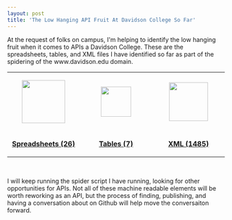 ```yaml
---
layout: post
title: 'The Low Hanging API Fruit At Davidson College So Far'
---
```

<p>At the request of folks on campus, I'm helping to identify the low hanging fruit when it comes to APIs a Davidson College. These are the spreadsheets, tables, and XML files I have identified so far as part of the spidering of the www.davidson.edu domain.</p>
<table border="0" cellpadding="5" width="90%" align="center">
<tbody>
<tr>
<td width="25%" height="100" align="center" valign="middle">
<p><a href="http://low-hanging-fruit.github.io/davidson-college/spider/spreadsheets/"><img src="https://s3.amazonaws.com/kinlane-productions/bw-icons/bw-spreadsheet-icon.png" alt="" width="100" /></a></p>
</td>
<td width="25%" align="center" valign="middle">
<p><a href="http://low-hanging-fruit.github.io/davidson-college/spider/tables/"><img src="https://s3.amazonaws.com/kinlane-productions/bw-icons/bw-table.png" alt="" width="70" /></a></p>
</td>
<td width="25%" align="center" valign="middle">
<p><a href="http://low-hanging-fruit.github.io/davidson-college/spider/xml/"><img src="https://s3.amazonaws.com/kinlane-productions/bw-icons/bw-xml.png" alt="" width="90" /></a></p>
</td>
</tr>
<tr>
<td align="center" valign="top">
<p><a href="http://low-hanging-fruit.github.io/davidson-college/spider/spreadsheets/"><strong>Spreadsheets (26)</strong></a></p>
</td>
<td align="center" valign="top">
<p><a href="http://low-hanging-fruit.github.io/davidson-college/spider/tables/"><strong>Tables (7)</strong></a></p>
</td>
<td align="center" valign="top">
<p><a href="http://low-hanging-fruit.github.io/davidson-college/spider/xml/"><strong>XML (1485)</strong></a></p>
</td>
</tr>
</tbody>
</table>
<p>&nbsp;</p>
<p>I will keep running the spider script I have running, looking for other opportunities for APIs. Not all of these machine readable elements will be worth reworking as an API, but the process of finding, publishing, and having a conversation about on Github will help move the conversaiton forward.</p>